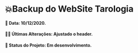 # 💥Backup do WebSite Tarologia

#### 📅 Data: 10/12/2020.

#### ✍🏻 Últimas Alterações: Ajustado o header.

#### 🏁 Status do Projeto: Em desenvolvimento.